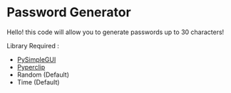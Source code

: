 # Password Generator

Hello! this code will allow you to generate passwords up to 30 characters!

Library Required :
- [PySimpleGUI](https://pypi.org/project/PySimpleGUI/)
- [Pyperclip](https://pypi.org/project/pyperclip/)
- Random (Default)
- Time (Default)
